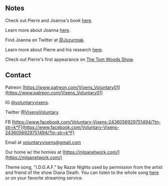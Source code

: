 ## Notes

Check out Pierre and Joanna's book [here](https://populationbombed.com/the-book).

Learn more about Joanna [here](https://sites.utm.utoronto.ca/szurmak/content/joanna-szurmak).

Find Joanna on Twitter at [@Jszurmak](https://twitter.com/Jszurmak).

Learn more about Pierre and his research [here](https://www.fraserinstitute.org/profile/pierre-desrochers).

Check out Pierre's first appearance on [The Tom Woods Show](https://tomwoods.com/ep-501-how-libertarians-won-the-bet-of-the-century).



## Contact

Patreon [https://www.patreon.com/Vixens_Voluntary01](https://www.patreon.com/Vixens_Voluntary01)

IG [@voluntaryvixens](https://www.instagram.com/voluntaryvixens/).

Twitter [@VixensVoluntary](https://twitter.com/VixensVoluntary).

FB [https://www.facebook.com/Voluntary-Vixens-2436056929751494/?tn-str=k*F](https://www.facebook.com/Voluntary-Vixens-2436056929751494/?tn-str=k*F)

Email at [voluntaryvixens@gmail.com](mailto:voluntaryvixens@gmail.com)

Our home w/ the homies at [https://mlganetwork.com/](https://mlganetwork.com/)

Theme song, "I.D.G.A.F." by Razor Nights used by permission from the artist and friend of the show Diana Death. You can listen to the whole song [here](https://youtu.be/SNR9QbNKa7A) or on your favorite streaming service.
